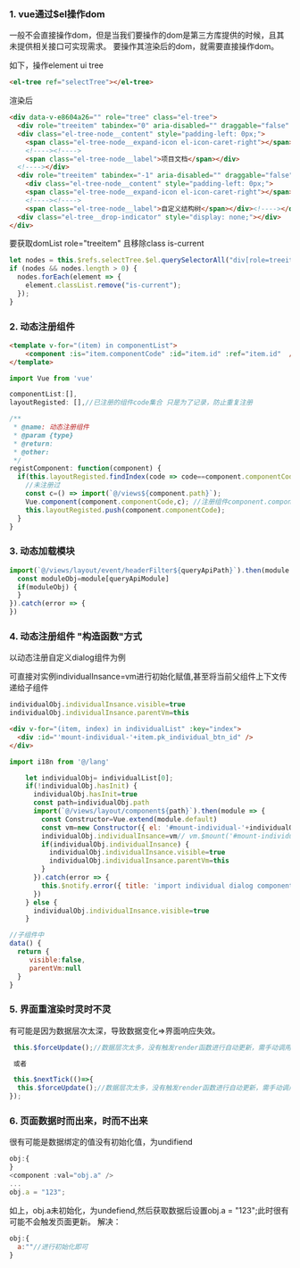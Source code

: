 ### 1. vue通过$el操作dom

一般不会直接操作dom，但是当我们要操作的dom是第三方库提供的时候，且其未提供相关接口可实现需求。
要操作其渲染后的dom，就需要直接操作dom。

如下，操作element ui tree

```html
<el-tree ref="selectTree"></el-tree>
```

渲染后

```html
<div data-v-e8604a26="" role="tree" class="el-tree">
  <div role="treeitem" tabindex="0" aria-disabled="" draggable="false" class="el-tree-node is-focusable">
  <div class="el-tree-node__content" style="padding-left: 0px;">
    <span class="el-tree-node__expand-icon el-icon-caret-right"></span>
    <!----><!---->
    <span class="el-tree-node__label">项目文档</span></div>
  <!----></div>
  <div role="treeitem" tabindex="-1" aria-disabled="" draggable="false" class="el-tree-node is-focusable is-current">
    <div class="el-tree-node__content" style="padding-left: 0px;">
    <span class="el-tree-node__expand-icon el-icon-caret-right"></span>
    <!----><!---->
    <span class="el-tree-node__label">自定义结构树</span></div><!----></div><!---->
  <div class="el-tree__drop-indicator" style="display: none;"></div>
</div>
```
要获取domList role="treeitem" 且移除class is-current

```js
let nodes = this.$refs.selectTree.$el.querySelectorAll("div[role=treeitem]");
if (nodes && nodes.length > 0) {
  nodes.forEach(element => {
    element.classList.remove("is-current");
  });
} 
```


### 2. 动态注册组件

```html
<template v-for="(item) in componentList"> 
    <component :is="item.componentCode" :id="item.id" :ref="item.id"  /> 
</template> 
```

```js
import Vue from 'vue'

componentList:[],
layoutRegisted: [],//已注册的组件code集合 只是为了记录，防止重复注册

/**
 * @name: 动态注册组件
 * @param {type} 
 * @return: 
 * @other: 
 */
registComponent: function(component) {
  if(this.layoutRegisted.findIndex(code => code==component.componentCode)==-1) {
    //未注册过
    const c=() => import(`@/views${component.path}`);
    Vue.component(component.componentCode,c); //注册组件component.componentCode
    this.layoutRegisted.push(component.componentCode);
  }
}
```

### 3. 动态加载模块

```js
import(`@/views/layout/event/headerFilter${queryApiPath}`).then(module => {
  const moduleObj=module[queryApiModule]
  if(moduleObj) { 
  }  
}).catch(error => { 
})
```

### 4. 动态注册组件 "构造函数"方式


以动态注册自定义dialog组件为例

可直接对实例individualInsance=vm进行初始化赋值,甚至将当前父组件上下文传递给子组件

```js
individualObj.individualInsance.visible=true
individualObj.individualInsance.parentVm=this
```

```html
<div v-for="(item, index) in individualList" :key="index">
  <div :id="'mount-individual-'+item.pk_individual_btn_id" />
</div>
```

```js
import i18n from '@/lang' 
```

```js 
    let individualObj= individualList[0];
    if(!individualObj.hasInit) {
      individualObj.hasInit=true
      const path=individualObj.path
      import(`@/views/layout/component${path}`).then(module => {
        const Constructor=Vue.extend(module.default)
        const vm=new Constructor({ el: '#mount-individual-'+individualObj.pk_individual_btn_id,i18n })// ({propsData: {visible :true}});
        individualObj.individualInsance=vm// vm.$mount('#mount-individual-'+individualObj.id);
        if(individualObj.individualInsance) {
          individualObj.individualInsance.visible=true
          individualObj.individualInsance.parentVm=this
        }
      }).catch(error => {
        this.$notify.error({ title: 'import individual dialog component',message: error,duration: 2000 })
      })
    } else {
      individualObj.individualInsance.visible=true
    } 
```

```js
//子组件中
data() {
  return {  
     visible:false,
     parentVm:null
  }
}
```


### 5. 界面重渲染时灵时不灵

有可能是因为数据层次太深，导致数据变化=>界面响应失效。

```js
 this.$forceUpdate();//数据层次太多，没有触发render函数进行自动更新，需手动调用\

 或者

 this.$nextTick(()=>{
  this.$forceUpdate();//数据层次太多，没有触发render函数进行自动更新，需手动调用 
}); 
```

### 6. 页面数据时而出来，时而不出来

很有可能是数据绑定的值没有初始化值，为undifiend

```js
obj:{
}
<component :val="obj.a" />
...
obj.a = "123";
```

如上，obj.a未初始化，为undefiend,然后获取数据后设置obj.a = "123";此时很有可能不会触发页面更新。
解决：

```js
obj:{
  a:""//进行初始化即可
}
```

